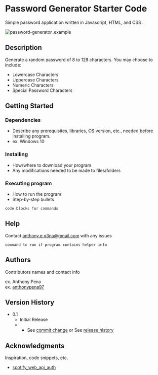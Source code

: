 # Password Generator Starter Code

Simple password application written in Javascript, HTML, and CSS .

![password-generator_example](https://user-images.githubusercontent.com/79285555/127540315-4e8d83b4-5c51-4628-9e8c-c964f1be112a.gif)


## Description

Generate a random password of 8 to 128 characters. You may choose to include:

* Lowercase Characters
* Uppercase Characters
* Numeric Characters
* Special Password Characters

## Getting Started

### Dependencies

* Describe any prerequisites, libraries, OS version, etc., needed before installing program.
* ex. Windows 10

### Installing

* How/where to download your program
* Any modifications needed to be made to files/folders

### Executing program

* How to run the program
* Step-by-step bullets
```
code blocks for commands
```

## Help

Contact anthony.e.p3na@gmail.com with any issues
```
command to run if program contains helper info
```

## Authors

Contributors names and contact info

ex. Anthony Pena  
ex. [anthonypena97](https://github.com/anthonypena97)

## Version History
    
* 0.1
    * Initial Release
    * * See [commit change]() or See [release history]()

## Acknowledgments

Inspiration, code snippets, etc.
* [spotify_web_api_auth](https://github.com/spotify/web-api-auth-examples)
